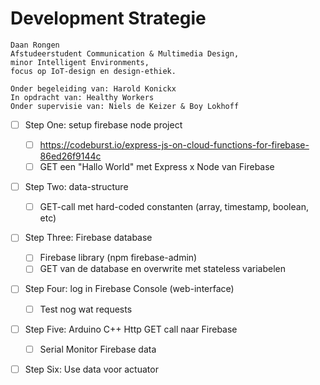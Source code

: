 # Development Strategie

	Daan Rongen
	Afstudeerstudent Communication & Multimedia Design,
	minor Intelligent Environments, 
	focus op IoT-design en design-ethiek.
		
	Onder begeleiding van: Harold Konickx
	In opdracht van: Healthy Workers
	Onder supervisie van: Niels de Keizer & Boy Lokhoff

- [ ] Step One: setup firebase node project
	- [ ] https://codeburst.io/express-js-on-cloud-functions-for-firebase-86ed26f9144c
	- [ ] GET een "Hallo World" met Express x Node van Firebase
- [ ] Step Two: data-structure
	- [ ] GET-call met hard-coded constanten (array, timestamp, boolean, etc)
- [ ] Step Three: Firebase database
	- [ ] Firebase library (npm firebase-admin)
	- [ ] GET van de database en overwrite met stateless variabelen
- [ ] Step Four: log in Firebase Console (web-interface)
	- [ ] Test nog wat requests
- [ ] Step Five: Arduino C++ Http GET call naar Firebase
	- [ ] Serial Monitor Firebase data
- [ ] Step Six: Use data voor actuator

